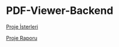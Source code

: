 # PDF-Viewer-Backend
[Proje İsterleri](https://github.com/emresevindik00/PDF-Viewer-Backend/files/8104362/yazlab3_21_22_guz.pdf)


[Proje Raporu](https://github.com/emresevindik00/PDF-Viewer-Backend/files/8104369/190202106-190202058.2.pdf)
